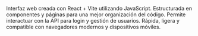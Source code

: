 Interfaz web creada con React + Vite utilizando JavaScript. Estructurada en componentes y páginas para una mejor organización del código. Permite interactuar con la API para login y gestión de usuarios. Rápida, ligera y compatible con navegadores modernos y dispositivos móviles.
